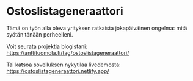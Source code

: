 # Ostoslistageneraattori

Tämä on työn alla oleva yrityksen ratkaista jokapäiväinen ongelma: mitä syötän tänään perheelleni.

Voit seurata projektia blogistani: https://anttituomola.fi/tag/ostoslistageneraattori/

Tai katsoa sovelluksen nykytilaa livedemosta: https://ostoslistageneraattori.netlify.app/